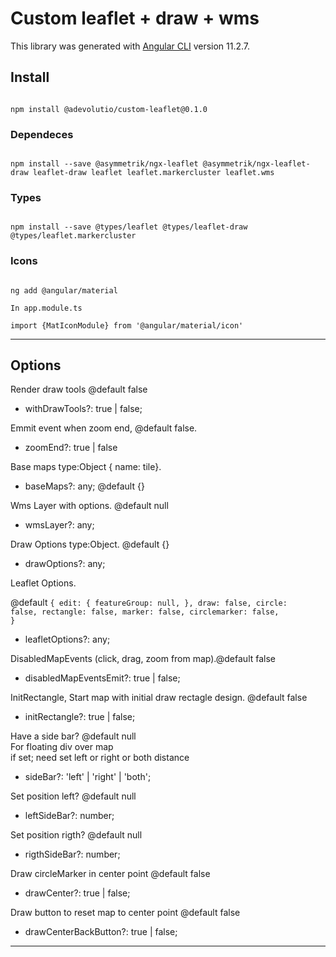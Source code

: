 # Custom leaflet + draw + wms

This library was generated with [Angular CLI](https://github.com/angular/angular-cli) version 11.2.7.

## Install
<code>
npm install @adevolutio/custom-leaflet@0.1.0
</code>

### Dependeces
<code>
npm install --save @asymmetrik/ngx-leaflet @asymmetrik/ngx-leaflet-draw leaflet-draw leaflet leaflet.markercluster leaflet.wms
</code>

### Types
<code>
npm install --save @types/leaflet @types/leaflet-draw @types/leaflet.markercluster
</code>

### Icons
<code>
ng add @angular/material<br>
In app.module.ts<br>
import {MatIconModule} from '@angular/material/icon'
</code>

---

## Options
Render draw tools @default false
* withDrawTools?: true | false;

Emmit event when zoom end, @default false.
* zoomEnd?: true | false

Base maps type:Object { name: tile}.
* baseMaps?: any; @default {}

Wms Layer with options. @default null
* wmsLayer?: any;

Draw Options type:Object. @default {}
* drawOptions?: any;

Leaflet Options.

@default <code>{
edit: {
featureGroup: null,
},
draw: false,
circle: false,
rectangle: false,
marker: false,
circlemarker: false,
}</code>
* leafletOptions?: any;

DisabledMapEvents (click, drag, zoom from map).@default false
* disabledMapEventsEmit?: true | false;

InitRectangle, Start map with initial draw rectagle design. @default false
* initRectangle?: true | false;

Have a side bar? @default null\
For floating div over map\
if set; need set left or right or both distance
* sideBar?: 'left' | 'right' | 'both';

Set position left? @default null
* leftSideBar?: number;

Set position rigth? @default null
* rigthSideBar?: number;

Draw circleMarker in center point @default false
* drawCenter?: true | false;

Draw button to reset map to center point @default false
* drawCenterBackButton?: true | false;

---


